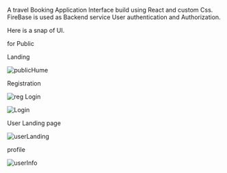 A travel Booking Application Interface build using React and custom Css. FireBase is used as Backend service User authentication and Authorization.

Here is a snap of UI.

for Public

Landing

![publicHume](https://github.com/Shreyas-sonu/Get-Set-Fly/assets/111351684/4d470149-0a07-4ac6-9f87-cc32a1a00dc4)

Registration

![reg](https://github.com/Shreyas-sonu/Get-Set-Fly/assets/111351684/101b912c-21e1-42ac-bbba-73f0cfb857ef)
Login

![Login](https://github.com/Shreyas-sonu/Get-Set-Fly/assets/111351684/888363dc-c387-405a-a71d-87e179cee13c)

User Landing page

![userLanding](https://github.com/Shreyas-sonu/Get-Set-Fly/assets/111351684/0298a4c8-9e13-48ca-88a0-1824a83e964a)

profile

![userInfo](https://github.com/Shreyas-sonu/Get-Set-Fly/assets/111351684/198c17fe-a575-4c3e-9835-ab8035a90ba6)
